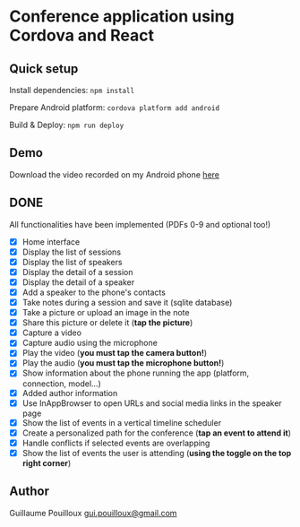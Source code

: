 # Conference application using Cordova and React

## Quick setup

Install dependencies: `npm install`

Prepare Android platform: `cordova platform add android`

Build & Deploy: `npm run deploy`

## Demo

Download the video recorded on my Android phone [here](/docs/ConferenceApp.mp4)

## DONE

All functionalities have been implemented (PDFs 0-9 and optional too!)

- [x] Home interface
- [x] Display the list of sessions
- [x] Display the list of speakers
- [x] Display the detail of a session
- [x] Display the detail of a speaker
- [x] Add a speaker to the phone's contacts
- [x] Take notes during a session and save it (sqlite database)
- [x] Take a picture or upload an image in the note
- [x] Share this picture or delete it (**tap the picture**)
- [x] Capture a video
- [x] Capture audio using the microphone
- [x] Play the video (**you must tap the camera button!**)
- [x] Play the audio (**you must tap the microphone button!**)
- [x] Show information about the phone running the app (platform, connection, model...)
- [x] Added author information
- [x] Use InAppBrowser to open URLs and social media links in the speaker page
- [x] Show the list of events in a vertical timeline scheduler
- [x] Create a personalized path for the conference (**tap an event to attend it**)
- [x] Handle conflicts if selected events are overlapping
- [x] Show the list of events the user is attending (**using the toggle on the top right corner**)

## Author

Guillaume Pouilloux <gui.pouilloux@gmail.com>
